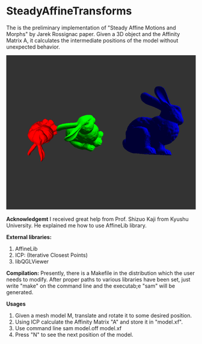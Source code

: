 # SteadyAffineTransforms

The is the preliminary implementation of "Steady Affine Motions and Morphs" by Jarek Rossignac paper. Given
a 3D object and the Affinity Matrix A, it calculates the intermediate positions of the model without unexpected
behavior.

![alt text](./example.png "Title")


**Acknowledgemt**
I received great help from Prof. Shizuo Kaji from Kyushu University. He explained me how to use AffineLib library.


**External libraries:**
1. AffineLib
2. ICP: (Iterative Closest Points)
3. libQGLViewer

**Compilation:**
Presently, there is a Makefile in the distribution which the user needs to modify.
After proper paths to various libraries have been set, just write "make" on the
command line and the executab;e "sam" will be generated.

**Usages**
1. Given a mesh model M, translate and rotate it to some desired position. 
2. Using ICP calculate the Affinity Matrix "A" and store it in "model.xf".
3. Use command line
       sam model.off model.xf
4. Press "N" to see the next position of the model.



